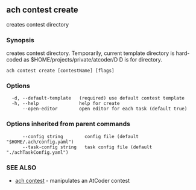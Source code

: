 ## ach contest create

creates contest directory

### Synopsis

creates contest directory.
Temporarily, current template directory is hard-coded as $HOME/projects/private/atcoder/D
D is for directory.
		

```
ach contest create [contestName] [flags]
```

### Options

```
  -d, --default-template   (required) use default contest template
  -h, --help               help for create
      --open-editor        open editor for each task (default true)
```

### Options inherited from parent commands

```
      --config string        config file (default "$HOME/.ach/config.yaml")
      --task-config string   task config file (default "./achTaskConfig.yaml")
```

### SEE ALSO

* [ach contest](ach_contest.md)	 - manipulates an AtCoder contest

